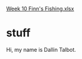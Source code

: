 [Week 10 Finn's Fishing.xlsx](https://github.com/dallintalbot/stuff/files/8522415/Week.10.Finn.s.Fishing.xlsx)
# stuff

Hi, my name is Dallin Talbot.